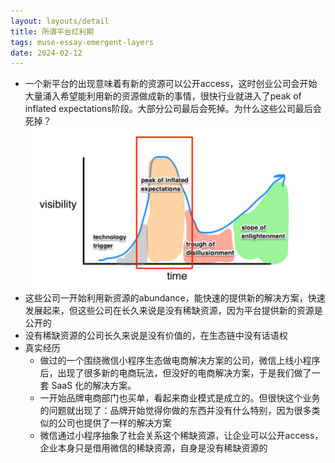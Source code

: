 ```yaml
---
layout: layouts/detail
title: 所谓平台红利期
tags: muse-essay-emergent-layers
date: 2024-02-12
---
```

- 一个新平台的出现意味着有新的资源可以公开access，这时创业公司会开始大量涌入希望能利用新的资源做成新的事情，很快行业就进入了peak of inflated expectations阶段。大部分公司最后会死掉。为什么这些公司最后会死掉？
![Peak of Inlated Expectaions Chart](/static/img/so-called-platform-hongliqi.png)
- 这些公司一开始利用新资源的abundance，能快速的提供新的解决方案，快速发展起来，但这些公司在长久来说是没有稀缺资源，因为平台提供新的资源是公开的
- 没有稀缺资源的公司长久来说是没有价值的，在生态链中没有话语权
- 真实经历
  - 做过的一个围绕微信小程序生态做电商解决方案的公司，微信上线小程序后，出现了很多新的电商玩法，但没好的电商解决方案，于是我们做了一套 SaaS 化的解决方案。
  - 一开始品牌电商部门也买单，看起来商业模式是成立的。但很快这个业务的问题就出现了：品牌开始觉得你做的东西并没有什么特别，因为很多类似的公司也提供了一样的解决方案
  - 微信通过小程序抽象了社会关系这个稀缺资源，让企业可以公开access，企业本身只是借用微信的稀缺资源，自身是没有稀缺资源的